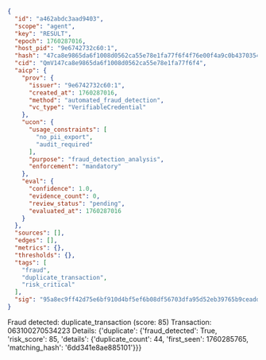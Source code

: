 ```json
{
  "id": "a462abdc3aad9403",
  "scope": "agent",
  "key": "RESULT",
  "epoch": 1760287016,
  "host_pid": "9e6742732c60:1",
  "hash": "47ca8e9865da6f1008d0562ca55e78e1fa77f6f4f76e00f4a9c0b43703541f61",
  "cid": "QmV147ca8e9865da6f1008d0562ca55e78e1fa77f6f4",
  "aicp": {
    "prov": {
      "issuer": "9e6742732c60:1",
      "created_at": 1760287016,
      "method": "automated_fraud_detection",
      "vc_type": "VerifiableCredential"
    },
    "ucon": {
      "usage_constraints": [
        "no_pii_export",
        "audit_required"
      ],
      "purpose": "fraud_detection_analysis",
      "enforcement": "mandatory"
    },
    "eval": {
      "confidence": 1.0,
      "evidence_count": 0,
      "review_status": "pending",
      "evaluated_at": 1760287016
    }
  },
  "sources": [],
  "edges": [],
  "metrics": {},
  "thresholds": {},
  "tags": [
    "fraud",
    "duplicate_transaction",
    "risk_critical"
  ],
  "sig": "95a8ec9ff42d75e6bf910d4bf5ef6b08df56703dfa95d52eb39765b9ceadd544"
}
```

Fraud detected: duplicate_transaction (score: 85)
Transaction: 063100270534223
Details: {'duplicate': {'fraud_detected': True, 'risk_score': 85, 'details': {'duplicate_count': 44, 'first_seen': 1760285765, 'matching_hash': '6dd341e8ae885101'}}}